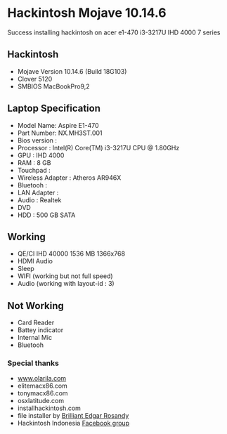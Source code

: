 # Hackintosh Mojave 10.14.6
Success installing hackintosh on acer e1-470 i3-3217U IHD 4000 7 series

## Hackintosh
- Mojave Version 10.14.6 (Build 18G103)
- Clover 5120
- SMBIOS MacBookPro9,2

## Laptop Specification
- Model Name: Aspire E1-470
- Part Number: NX.MH3ST.001
- Bios version : 
- Processor : Intel(R) Core(TM) i3-3217U CPU @ 1.80GHz
- GPU : IHD 4000
- RAM : 8 GB
- Touchpad :
- Wireless Adapter : Atheros AR946X
- Bluetooh : 
- LAN Adapter : 
- Audio : Realtek
- DVD 
- HDD : 500 GB SATA

## Working
- QE/CI IHD 40000 1536 MB 1366x768
- HDMI Audio
- Sleep
- WIFI (working but not full speed)
- Audio (working with layout-id : 3)

## Not Working
- Card Reader
- Battey indicator
- Internal Mic 
- Bluetooh

### Special thanks
- www.olarila.com
- elitemacx86.com
- tonymacx86.com
- osxlatitude.com
- installhackintosh.com
- file installer by [Brilliant Edgar Rosandy](https://www.facebook.com/groups/hackintosh.indonesia/permalink/10156203909003649)   
- Hackintosh Indonesia [Facebook group](https://www.facebook.com/groups/hackintosh.indonesia)